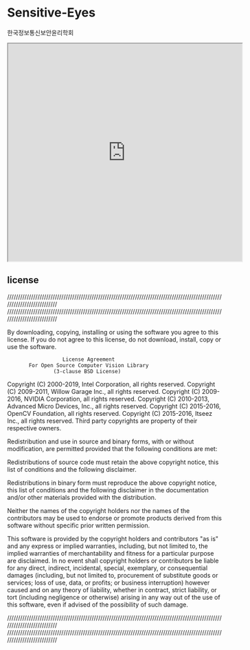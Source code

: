 # Sensitive-Eyes
 한국정보통신보안윤리학회
 
<iframe width="545" height="506" src="https://www.youtube.com/embed/ua1DzJOq3t4"allow="accelerometer; autoplay; encrypted-media; gyroscope; picture-in-picture" allowfullscreen></iframe>

## license
////////////////////////////////////////////////////////////////////////////////////////////////////////////////////////// //////////////////////////////////////////////////////////////////////////////////////////////////////////////////////////

By downloading, copying, installing or using the software you agree to this license. If you do not agree to this license, do not download, install, copy or use the software.

                      License Agreement
           For Open Source Computer Vision Library
                   (3-clause BSD License)
Copyright (C) 2000-2019, Intel Corporation, all rights reserved. Copyright (C) 2009-2011, Willow Garage Inc., all rights reserved. Copyright (C) 2009-2016, NVIDIA Corporation, all rights reserved. Copyright (C) 2010-2013, Advanced Micro Devices, Inc., all rights reserved. Copyright (C) 2015-2016, OpenCV Foundation, all rights reserved. Copyright (C) 2015-2016, Itseez Inc., all rights reserved. Third party copyrights are property of their respective owners.

Redistribution and use in source and binary forms, with or without modification, are permitted provided that the following conditions are met:

Redistributions of source code must retain the above copyright notice, this list of conditions and the following disclaimer.

Redistributions in binary form must reproduce the above copyright notice, this list of conditions and the following disclaimer in the documentation and/or other materials provided with the distribution.

Neither the names of the copyright holders nor the names of the contributors may be used to endorse or promote products derived from this software without specific prior written permission.

This software is provided by the copyright holders and contributors "as is" and any express or implied warranties, including, but not limited to, the implied warranties of merchantability and fitness for a particular purpose are disclaimed. In no event shall copyright holders or contributors be liable for any direct, indirect, incidental, special, exemplary, or consequential damages (including, but not limited to, procurement of substitute goods or services; loss of use, data, or profits; or business interruption) however caused and on any theory of liability, whether in contract, strict liability, or tort (including negligence or otherwise) arising in any way out of the use of this software, even if advised of the possibility of such damage.

////////////////////////////////////////////////////////////////////////////////////////////////////////////////////////// //////////////////////////////////////////////////////////////////////////////////////////////////////////////////////////
